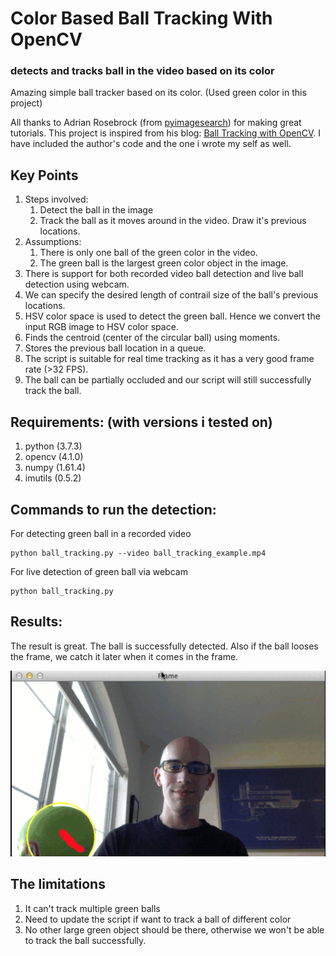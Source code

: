 # Color Based Ball Tracking With OpenCV
### detects and tracks ball in the video based on its color

Amazing simple ball tracker based on its color. (Used green color in this project)

All thanks to Adrian Rosebrock (from [pyimagesearch](https://www.pyimagesearch.com/)) for making
great tutorials. This project is inspired from his blog: [Ball Tracking with OpenCV](https://www.pyimagesearch.com/2015/09/14/ball-tracking-with-opencv/). I have included the author's code and the one i wrote my self as well.

## **Key Points**
1. Steps involved:
    1. Detect the ball in the image
    2. Track the ball as it moves around in the video. Draw it's previous locations.
2. Assumptions:
    1. There is only one ball of the green color in the video.
    2. The green ball is the largest green color object in the image.
3. There is support for both recorded video ball detection and live ball detection using webcam.
4. We can specify the desired length of contrail size of the ball's previous locations.
5. HSV color space is used to detect the green ball. Hence we convert the input RGB image to HSV color space.
6. Finds the centroid (center of the circular ball) using moments.
7. Stores the previous ball location in a queue.
8. The script is suitable for real time tracking as it has a very good frame rate (>32 FPS).
9. The ball can be partially occluded and our script will still successfully track the ball.

 ## **Requirements: (with versions i tested on)**
 1. python          (3.7.3)
 2. opencv          (4.1.0)
 3. numpy           (1.61.4)
 4. imutils         (0.5.2)

 ## **Commands to run the detection:**
 For detecting green ball in a recorded video
 ```
 python ball_tracking.py --video ball_tracking_example.mp4
```

For live detection of green ball via webcam
 ```
 python ball_tracking.py
```


## **Results:**
The result is great. The ball is successfully detected. Also if the ball looses the frame, we catch it later when it comes in the frame.

![Gif of object tracking](ball-tracking-animated-01.gif)


## **The limitations**
1. It can't track multiple green balls
2. Need to update the script if want to track a ball of different color
3. No other large green object should be there, otherwise we won't be able to track the ball successfully.
